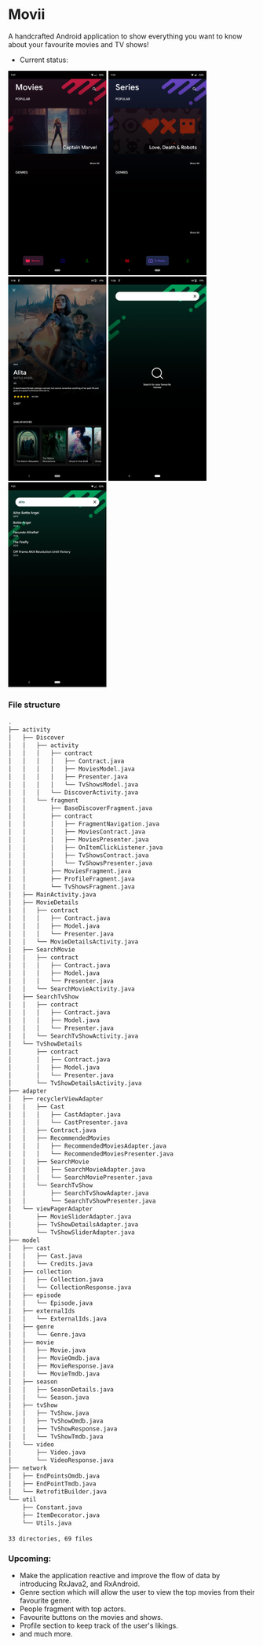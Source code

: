 # Movii
A handcrafted Android application to show everything you want to know about your favourite movies and TV shows!

* Current status:

<img src="https://github.com/mythio/Movii/blob/MVP/res/home_movie.png" width="200">    <img src="https://github.com/mythio/Movii/blob/MVP/res/home_tv.png" width="200">    <img src="https://github.com/mythio/Movii/blob/MVP/res/movie_activity.png" width="200"> <img src="https://github.com/mythio/Movii/blob/MVP/res/search_activity.png" width="200"> <img src="https://github.com/mythio/Movii/blob/MVP/res/search_results.png" width="200">

### File structure
```
.
├── activity
│   ├── Discover
│   │   ├── activity
│   │   │   ├── contract
│   │   │   │   ├── Contract.java
│   │   │   │   ├── MoviesModel.java
│   │   │   │   ├── Presenter.java
│   │   │   │   └── TvShowsModel.java
│   │   │   └── DiscoverActivity.java
│   │   └── fragment
│   │       ├── BaseDiscoverFragment.java
│   │       ├── contract
│   │       │   ├── FragmentNavigation.java
│   │       │   ├── MoviesContract.java
│   │       │   ├── MoviesPresenter.java
│   │       │   ├── OnItemClickListener.java
│   │       │   ├── TvShowsContract.java
│   │       │   └── TvShowsPresenter.java
│   │       ├── MoviesFragment.java
│   │       ├── ProfileFragment.java
│   │       └── TvShowsFragment.java
│   ├── MainActivity.java
│   ├── MovieDetails
│   │   ├── contract
│   │   │   ├── Contract.java
│   │   │   ├── Model.java
│   │   │   └── Presenter.java
│   │   └── MovieDetailsActivity.java
│   ├── SearchMovie
│   │   ├── contract
│   │   │   ├── Contract.java
│   │   │   ├── Model.java
│   │   │   └── Presenter.java
│   │   └── SearchMovieActivity.java
│   ├── SearchTvShow
│   │   ├── contract
│   │   │   ├── Contract.java
│   │   │   ├── Model.java
│   │   │   └── Presenter.java
│   │   └── SearchTvShowActivity.java
│   └── TvShowDetails
│       ├── contract
│       │   ├── Contract.java
│       │   ├── Model.java
│       │   └── Presenter.java
│       └── TvShowDetailsActivity.java
├── adapter
│   ├── recyclerViewAdapter
│   │   ├── Cast
│   │   │   ├── CastAdapter.java
│   │   │   └── CastPresenter.java
│   │   ├── Contract.java
│   │   ├── RecommendedMovies
│   │   │   ├── RecommendedMoviesAdapter.java
│   │   │   └── RecommendedMoviesPresenter.java
│   │   ├── SearchMovie
│   │   │   ├── SearchMovieAdapter.java
│   │   │   └── SearchMoviePresenter.java
│   │   └── SearchTvShow
│   │       ├── SearchTvShowAdapter.java
│   │       └── SearchTvShowPresenter.java
│   └── viewPagerAdapter
│       ├── MovieSliderAdapter.java
│       ├── TvShowDetailsAdapter.java
│       └── TvShowSliderAdapter.java
├── model
│   ├── cast
│   │   ├── Cast.java
│   │   └── Credits.java
│   ├── collection
│   │   ├── Collection.java
│   │   └── CollectionResponse.java
│   ├── episode
│   │   └── Episode.java
│   ├── externalIds
│   │   └── ExternalIds.java
│   ├── genre
│   │   └── Genre.java
│   ├── movie
│   │   ├── Movie.java
│   │   ├── MovieOmdb.java
│   │   ├── MovieResponse.java
│   │   └── MovieTmdb.java
│   ├── season
│   │   ├── SeasonDetails.java
│   │   └── Season.java
│   ├── tvShow
│   │   ├── TvShow.java
│   │   ├── TvShowOmdb.java
│   │   ├── TvShowResponse.java
│   │   └── TvShowTmdb.java
│   └── video
│       ├── Video.java
│       └── VideoResponse.java
├── network
│   ├── EndPointsOmdb.java
│   ├── EndPointTmdb.java
│   └── RetrofitBuilder.java
└── util
    ├── Constant.java
    ├── ItemDecorator.java
    └── Utils.java

33 directories, 69 files
```

### Upcoming:
- Make the application reactive and improve the flow of data by introducing RxJava2, and RxAndroid.
- Genre section which will allow the user to view the top movies from their favourite genre.
- People fragment with top actors.
- Favourite buttons on the movies and shows.
- Profile section to keep track of the user's likings.
- and much more.
